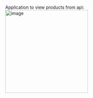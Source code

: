Application to view products from api:
<img width="263" alt="image" src="https://github.com/user-attachments/assets/5f215216-3828-4ac8-b181-0435dfd5a1a4">

